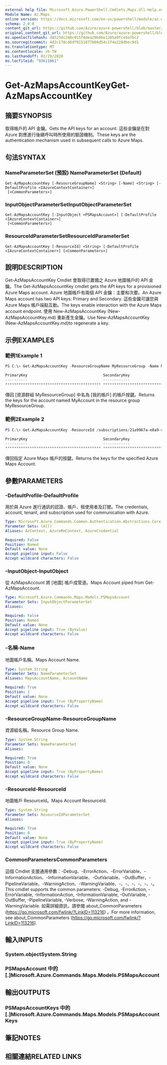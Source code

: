 ```yaml
---
external help file: Microsoft.Azure.PowerShell.Cmdlets.Maps.dll-Help.xml
Module Name: Az.Maps
online version: https://docs.microsoft.com/en-us/powershell/module/az.maps/get-azmapsaccountkey
schema: 2.0.0
content_git_url: https://github.com/Azure/azure-powershell/blob/master/src/Maps/Maps/help/Get-AzMapsAccountKey.md
original_content_git_url: https://github.com/Azure/azure-powershell/blob/master/src/Maps/Maps/help/Get-AzMapsAccountKey.md
ms.openlocfilehash: d4523dc240c015f4dea29b86e1285a9fce9afbc2
ms.sourcegitcommit: 4d2c178cd6df9151877b08d54c1f4a228dbec9d1
ms.translationtype: MT
ms.contentlocale: zh-TW
ms.lasthandoff: 01/29/2020
ms.locfileid: "93611861"
---
```

# <span data-ttu-id="bb9c4-101">Get-AzMapsAccountKey</span><span class="sxs-lookup"><span data-stu-id="bb9c4-101">Get-AzMapsAccountKey</span></span>

## <span data-ttu-id="bb9c4-102">摘要</span><span class="sxs-lookup"><span data-stu-id="bb9c4-102">SYNOPSIS</span></span>
<span data-ttu-id="bb9c4-103">取得帳戶的 API 金鑰。</span><span class="sxs-lookup"><span data-stu-id="bb9c4-103">Gets the API keys for an account.</span></span>
<span data-ttu-id="bb9c4-104">這些金鑰是在對 Azure 對應進行後續呼叫時所使用的驗證機制。</span><span class="sxs-lookup"><span data-stu-id="bb9c4-104">These keys are the authentication mechanism used in subsequent calls to Azure Maps.</span></span>

## <span data-ttu-id="bb9c4-105">句法</span><span class="sxs-lookup"><span data-stu-id="bb9c4-105">SYNTAX</span></span>

### <span data-ttu-id="bb9c4-106">NameParameterSet (預設) </span><span class="sxs-lookup"><span data-stu-id="bb9c4-106">NameParameterSet (Default)</span></span>
```
Get-AzMapsAccountKey [-ResourceGroupName] <String> [-Name] <String> [-DefaultProfile <IAzureContextContainer>]
 [<CommonParameters>]
```

### <span data-ttu-id="bb9c4-107">InputObjectParameterSet</span><span class="sxs-lookup"><span data-stu-id="bb9c4-107">InputObjectParameterSet</span></span>
```
Get-AzMapsAccountKey [-InputObject <PSMapsAccount>] [-DefaultProfile <IAzureContextContainer>]
 [<CommonParameters>]
```

### <span data-ttu-id="bb9c4-108">ResourceIdParameterSet</span><span class="sxs-lookup"><span data-stu-id="bb9c4-108">ResourceIdParameterSet</span></span>
```
Get-AzMapsAccountKey [-ResourceId] <String> [-DefaultProfile <IAzureContextContainer>] [<CommonParameters>]
```

## <span data-ttu-id="bb9c4-109">說明</span><span class="sxs-lookup"><span data-stu-id="bb9c4-109">DESCRIPTION</span></span>
<span data-ttu-id="bb9c4-110">Get-AzMapsAccountKey Cmdlet 會取得已置備之 Azure 地圖帳戶的 API 金鑰。</span><span class="sxs-lookup"><span data-stu-id="bb9c4-110">The Get-AzMapsAccountKey cmdlet gets the API keys for a provisioned Azure Maps account.</span></span>
<span data-ttu-id="bb9c4-111">Azure 地圖帳戶有兩個 API 金鑰：主要和次要。</span><span class="sxs-lookup"><span data-stu-id="bb9c4-111">An Azure Maps account has two API keys: Primary and Secondary.</span></span>
<span data-ttu-id="bb9c4-112">這些金鑰可讓您與 Azure Maps 帳戶端點互動。</span><span class="sxs-lookup"><span data-stu-id="bb9c4-112">The keys enable interaction with the Azure Maps account endpoint.</span></span>
<span data-ttu-id="bb9c4-113">使用 New-AzMapsAccountKey (New-AzMapsAccountKey.md) 重新產生金鑰。</span><span class="sxs-lookup"><span data-stu-id="bb9c4-113">Use New-AzMapsAccountKey (New-AzMapsAccountKey.md)to regenerate a key.</span></span>

## <span data-ttu-id="bb9c4-114">示例</span><span class="sxs-lookup"><span data-stu-id="bb9c4-114">EXAMPLES</span></span>

### <span data-ttu-id="bb9c4-115">範例1</span><span class="sxs-lookup"><span data-stu-id="bb9c4-115">Example 1</span></span>
```powershell
PS C:\> Get-AzMapsAccountKey -ResourceGroupName MyResourceGroup -Name MyAccount

PrimaryKey                                  SecondaryKey
----------                                  ------------
******************************************* *******************************************
```

<span data-ttu-id="bb9c4-116">傳回 [資源群組 MyResourceGroup] 中名為 [我的帳戶] 的帳戶按鍵。</span><span class="sxs-lookup"><span data-stu-id="bb9c4-116">Returns the keys for the account named MyAccount in the resource group MyResourceGroup.</span></span>

### <span data-ttu-id="bb9c4-117">範例2</span><span class="sxs-lookup"><span data-stu-id="bb9c4-117">Example 2</span></span>
```powershell
PS C:\> Get-AzMapsAccountKey -ResourceId /subscriptions/21a9967a-e8a9-4656-a70b-96ff1c4d05a0/resourceGroups/MyResourceGroup/providers/Microsoft.Maps/accounts/MyAccount

PrimaryKey                                  SecondaryKey
----------                                  ------------
******************************************* *******************************************
```

<span data-ttu-id="bb9c4-118">傳回指定 Azure Maps 帳戶的按鍵。</span><span class="sxs-lookup"><span data-stu-id="bb9c4-118">Returns the keys for the specified Azure Maps Account.</span></span>

## <span data-ttu-id="bb9c4-119">參數</span><span class="sxs-lookup"><span data-stu-id="bb9c4-119">PARAMETERS</span></span>

### <span data-ttu-id="bb9c4-120">-DefaultProfile</span><span class="sxs-lookup"><span data-stu-id="bb9c4-120">-DefaultProfile</span></span>
<span data-ttu-id="bb9c4-121">用於與 Azure 進行通訊的認證、帳戶、租使用者及訂閱。</span><span class="sxs-lookup"><span data-stu-id="bb9c4-121">The credentials, account, tenant, and subscription used for communication with Azure.</span></span>

```yaml
Type: Microsoft.Azure.Commands.Common.Authentication.Abstractions.Core.IAzureContextContainer
Parameter Sets: (All)
Aliases: AzContext, AzureRmContext, AzureCredential

Required: False
Position: Named
Default value: None
Accept pipeline input: False
Accept wildcard characters: False
```

### <span data-ttu-id="bb9c4-122">-InputObject</span><span class="sxs-lookup"><span data-stu-id="bb9c4-122">-InputObject</span></span>
<span data-ttu-id="bb9c4-123">從 AzMapsAccount 將 [地圖] 帳戶成管道。</span><span class="sxs-lookup"><span data-stu-id="bb9c4-123">Maps Account piped from Get-AzMapsAccount.</span></span>

```yaml
Type: Microsoft.Azure.Commands.Maps.Models.PSMapsAccount
Parameter Sets: InputObjectParameterSet
Aliases:

Required: False
Position: Named
Default value: None
Accept pipeline input: True (ByValue)
Accept wildcard characters: False
```

### <span data-ttu-id="bb9c4-124">-名稱</span><span class="sxs-lookup"><span data-stu-id="bb9c4-124">-Name</span></span>
<span data-ttu-id="bb9c4-125">地圖帳戶名稱。</span><span class="sxs-lookup"><span data-stu-id="bb9c4-125">Maps Account Name.</span></span>

```yaml
Type: System.String
Parameter Sets: NameParameterSet
Aliases: MapsAccountName, AccountName

Required: True
Position: 1
Default value: None
Accept pipeline input: True (ByPropertyName)
Accept wildcard characters: False
```

### <span data-ttu-id="bb9c4-126">-ResourceGroupName</span><span class="sxs-lookup"><span data-stu-id="bb9c4-126">-ResourceGroupName</span></span>
<span data-ttu-id="bb9c4-127">資源組名稱。</span><span class="sxs-lookup"><span data-stu-id="bb9c4-127">Resource Group Name.</span></span>

```yaml
Type: System.String
Parameter Sets: NameParameterSet
Aliases:

Required: True
Position: 0
Default value: None
Accept pipeline input: True (ByPropertyName)
Accept wildcard characters: False
```

### <span data-ttu-id="bb9c4-128">-ResourceId</span><span class="sxs-lookup"><span data-stu-id="bb9c4-128">-ResourceId</span></span>
<span data-ttu-id="bb9c4-129">地圖帳戶 ResourceId。</span><span class="sxs-lookup"><span data-stu-id="bb9c4-129">Maps Account ResourceId.</span></span>

```yaml
Type: System.String
Parameter Sets: ResourceIdParameterSet
Aliases:

Required: True
Position: 0
Default value: None
Accept pipeline input: True (ByPropertyName)
Accept wildcard characters: False
```

### <span data-ttu-id="bb9c4-130">CommonParameters</span><span class="sxs-lookup"><span data-stu-id="bb9c4-130">CommonParameters</span></span>
<span data-ttu-id="bb9c4-131">這個 Cmdlet 支援通用參數：-Debug、-ErrorAction、-ErrorVariable、-InformationAction、-InformationVariable、-OutVariable、-OutBuffer、-PipelineVariable、-WarningAction、-WarningVariable、-、-、-、-、-、-。</span><span class="sxs-lookup"><span data-stu-id="bb9c4-131">This cmdlet supports the common parameters: -Debug, -ErrorAction, -ErrorVariable, -InformationAction, -InformationVariable, -OutVariable, -OutBuffer, -PipelineVariable, -Verbose, -WarningAction, and -WarningVariable.</span></span> <span data-ttu-id="bb9c4-132">如需詳細資訊，請參閱 about_CommonParameters (https://go.microsoft.com/fwlink/?LinkID=113216) 。</span><span class="sxs-lookup"><span data-stu-id="bb9c4-132">For more information, see about_CommonParameters (https://go.microsoft.com/fwlink/?LinkID=113216).</span></span>

## <span data-ttu-id="bb9c4-133">輸入</span><span class="sxs-lookup"><span data-stu-id="bb9c4-133">INPUTS</span></span>

### <span data-ttu-id="bb9c4-134">System.object</span><span class="sxs-lookup"><span data-stu-id="bb9c4-134">System.String</span></span>

### <span data-ttu-id="bb9c4-135">PSMapsAccount 中的 [.]</span><span class="sxs-lookup"><span data-stu-id="bb9c4-135">Microsoft.Azure.Commands.Maps.Models.PSMapsAccount</span></span>

## <span data-ttu-id="bb9c4-136">輸出</span><span class="sxs-lookup"><span data-stu-id="bb9c4-136">OUTPUTS</span></span>

### <span data-ttu-id="bb9c4-137">PSMapsAccountKeys 中的 [.]</span><span class="sxs-lookup"><span data-stu-id="bb9c4-137">Microsoft.Azure.Commands.Maps.Models.PSMapsAccountKeys</span></span>

## <span data-ttu-id="bb9c4-138">筆記</span><span class="sxs-lookup"><span data-stu-id="bb9c4-138">NOTES</span></span>

## <span data-ttu-id="bb9c4-139">相關連結</span><span class="sxs-lookup"><span data-stu-id="bb9c4-139">RELATED LINKS</span></span>
